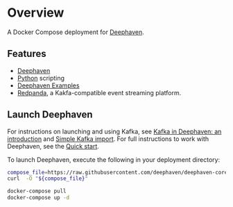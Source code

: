 # Overview

A Docker Compose deployment for [Deephaven](https://deephaven.io).

## Features

- [Deephaven](https://deephaven.io)
- [Python](https://python.org/) scripting
- [Deephaven Examples](https://github.com/deephaven/examples)
- [Redpanda](https://vectorized.io/), a Kakfa-compatible event streaming platform.

## Launch Deephaven

For instructions on launching and using Kafka, see [Kafka in Deephaven: an introduction](https://deephaven.io/core/docs/conceptual/kafka-in-deephaven/) and [Simple Kafka import](https://deephaven.io/core/docs/how-to-guides/kafka-simple/).  For full instructions to work with Deephaven, see the [Quick start](https://deephaven.io/core/docs/tutorials/quickstart).

To launch Deephaven, execute the following in your deployment directory:

```bash
compose_file=https://raw.githubusercontent.com/deephaven/deephaven-core/main/containers/python-examples-redpanda/docker-compose.yml
curl  -O "${compose_file}"

docker-compose pull
docker-compose up -d
```
